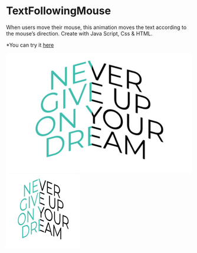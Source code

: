 # TextFollowingMouse
When users move their mouse, this animation moves the text according to the mouse’s direction.
Create with Java Script, Css & HTML.

*You can try it [here](https://sh-anna.github.io/TextFollowingMouse/)

![](Capture.JPG)
<img src="https://github.com/sh-anna/TextFollowingMouse/blob/main/Capture.JPG" width="200" height="200">
